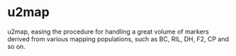 # u2map
u2map, easing the procedure for handling a great volume of markers derived from various mapping populations, such as BC, RIL, DH, F2, CP and so on. 
